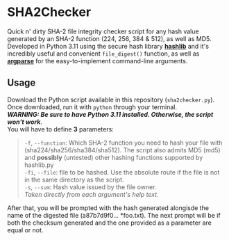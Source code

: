 # SHA2Checker
Quick n' dirty SHA-2 file integrity checker script for any hash value generated by an SHA-2 function (224, 256, 384 &amp; 512), as well as MD5.  
Developed in Python 3.11 using the secure hash library [**hashlib**](https://docs.python.org/3/library/hashlib.html) and it's incredibly useful and convenient `file_digest()` function, as well as [**argparse**](https://docs.python.org/3/library/argparse.html) for the easy-to-implement command-line arguments.  
## Usage
Download the Python script available in this repository (`sha2checker.py`). Once downloaded, run it with `python` through your terminal.  
***WARNING: Be sure to have Python 3.11 installed. Otherwise, the script won't work***.  
You will have to define **3** parameters:  
>`-f`, `--function`: Which SHA-2 function you need to hash your file with (sha224/sha256/sha384/sha512). The script also admits MD5 (md5) and **possibly** (untested) other hashing functions supported by hashlib.py  
`-fi`, `--file`: file to be hashed. Use the absolute route if the file is not in the same directory as the script.  
`-s`, `--sum`: Hash value issued by the file owner.  
*Taken directly from each argument's help text*.

After that, you will be prompted with the hash generated alongisde the name of the digested file (a87b7d9f0... *foo.txt). The next prompt will be if both the checksum generated and the one provided as a parameter are equal or not.  
